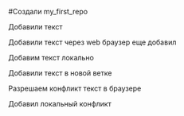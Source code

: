 ﻿#Создали my_first_repo

Добавили текст

Добавили текст через web браузер
еще добавил

Добавим текст локально

Добавили текст в новой ветке

Разрешаем конфликт текст в браузере


Добавил локальный конфликт